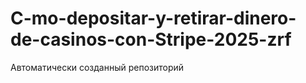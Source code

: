 # C-mo-depositar-y-retirar-dinero-de-casinos-con-Stripe-2025-zrf
Автоматически созданный репозиторий
